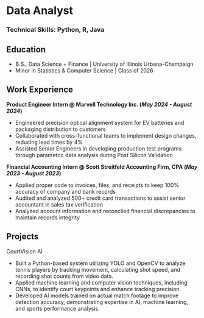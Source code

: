 # Data Analyst

### Technical Skills: Python, R, Java

## Education
- B.S., Data Science + Finance | University of Illinois Urbana-Champaign
- Minor in Statistics & Computer Science | Class of 2026

## Work Experience
**Product Engineer Intern @ Marvell Technology Inc. (_May 2024 - August 2024_)**
 - Engineered precision optical alignment system for EV batteries and packaging distribution to customers
 - Collaborated with cross-functional teams to implement design changes, reducing lead times by 4%
 - Assisted Senior Engineers in developing production test programs through parametric data analysis during Post Silicon Validation

**Financial Accounting Intern @ Scott Streitfeld Accounting Firm, CPA (_May 2023 - August 2023_)**
 - Applied proper code to invoices, files, and receipts to keep 100% accuracy of company and bank records
 - Audited and analyzed 500+ credit card transactions to assist senior accountant in sales tax verification
 - Analyzed account information and reconciled financial discrepancies to maintain records integrity

## Projects
CourtVision AI
- Built a Python-based system utilizing YOLO and OpenCV to analyze tennis players by tracking movement, calculating shot speed, and recording shot counts from video data.
- Applied machine learning and computer vision techniques, including CNNs, to identify court keypoints and enhance tracking precision.
- Developed AI models trained on actual match footage to improve detection accuracy, demonstrating expertise in AI, machine learning, and sports performance analysis.
